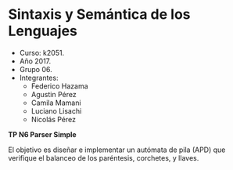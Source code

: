 # Sintaxis y Semántica de los Lenguajes
- Curso: k2051.
- Año 2017.
- Grupo 06.
- Integrantes:
  - Federico Hazama
  - Agustin Pérez
  - Camila Mamani
  - Luciano Lisachi
  - Nicolás Pérez
  
 **TP N6 Parser Simple**
<p>El objetivo es diseñar e implementar un autómata de pila (APD) que verifique el
balanceo de los paréntesis, corchetes, y llaves.</p>
